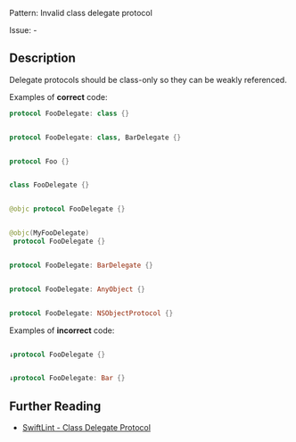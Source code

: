 Pattern: Invalid class delegate protocol

Issue: -

## Description

Delegate protocols should be class-only so they can be weakly referenced.

Examples of **correct** code:
```swift
protocol FooDelegate: class {}


protocol FooDelegate: class, BarDelegate {}


protocol Foo {}


class FooDelegate {}


@objc protocol FooDelegate {}


@objc(MyFooDelegate)
 protocol FooDelegate {}


protocol FooDelegate: BarDelegate {}


protocol FooDelegate: AnyObject {}


protocol FooDelegate: NSObjectProtocol {}

```
Examples of **incorrect** code:
```swift

↓protocol FooDelegate {}


↓protocol FooDelegate: Bar {}

```

## Further Reading

* [SwiftLint - Class Delegate Protocol](https://realm.github.io/SwiftLint/class_delegate_protocol.html)